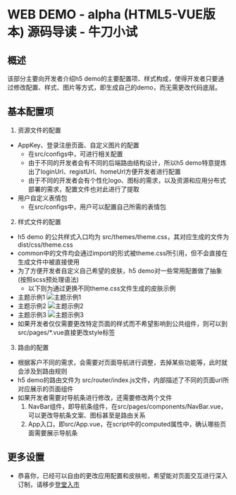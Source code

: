 # WEB DEMO - alpha (HTML5-VUE版本) 源码导读 - 牛刀小试
## 概述
该部分主要向开发者介绍h5 demo的主要配置项、样式构成，使得开发者只要通过修改配置、样式、图片等方式，即生成自己的demo，而无需更改代码底层。

## 基本配置项
1. 资源文件的配置
  - AppKey、登录注册页面、自定义图片的配置
    - 在src/configs中，可进行相关配置
    - 由于不同的开发者会有不同的后端路由结构设计，所以h5 demo特意提炼出了loginUrl、registUrl、homeUrl方便开发者进行配置
    - 由于不同的开发者会有个性化logo、图标的需求，以及资源和应用分布式部署的需求，配置文件也对此进行了提取
  - 用户自定义表情包
    - 在src/configs中，用户可以配置自己所需的表情包

2. 样式文件的配置
  - h5 demo 的公共样式入口均为 src/themes/theme.css，其对应生成的文件为dist/css/theme.css
  - common中的文件均会通过import的形式被theme.css所引用，但不会直接在生成文件中被直接使用
  - 为了方便开发者自定义自己希望的皮肤，h5 demo对一些常用配置做了抽象(按照scss预处理语法)
    - 以下则为通过更换不同theme.css文件生成的皮肤示例
  - 主题示例1
    ![主题示例1](http://yx-web.nos.netease.com/webdoc/h5/docs/h5demo-theme-1.jpg)
  - 主题示例2
    ![主题示例2](http://yx-web.nos.netease.com/webdoc/h5/docs/h5demo-theme-2.jpg)
  - 主题示例3
    ![主题示例3](http://yx-web.nos.netease.com/webdoc/h5/docs/h5demo-theme-3.jpg)
  - 如果开发者仅仅需要更改特定页面的样式而不希望影响到公共组件，则可以到src/pages/*.vue直接更改style标签

3. 路由的配置
  - 根据客户不同的需求，会需要对页面导航进行调整，去掉某些功能等，此时就会涉及到路由规则
  - h5 demo的路由文件为 src/router/index.js文件，内部描述了不同的页面url所对应展示的页面组件
  - 如果开发者需要对导航条进行修改，还需要修改两个文件
    1. NavBar组件，即导航条组件，在src/pages/components/NavBar.vue，可以更改导航条文案、图标甚至是路由关系
    2. App入口，即src/App.vue，在script中的computed属性中，确认哪些页面需要展示导航条

## 更多设置
- 恭喜你，已经可以自由的更改应用配置和皮肤啦，希望能对页面交互进行深入订制，请移步[登堂入市](./h5-demo-guide-2.md)
